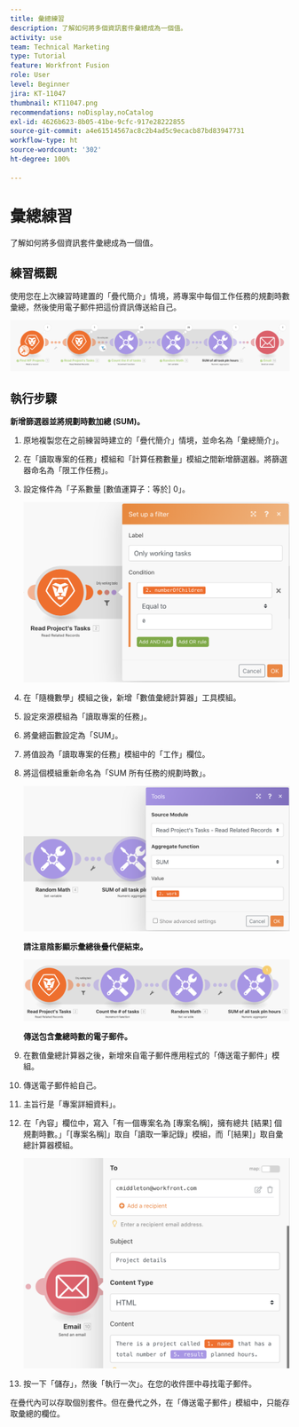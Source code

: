 ```yaml
---
title: 彙總練習
description: 了解如何將多個資訊套件彙總成為一個值。
activity: use
team: Technical Marketing
type: Tutorial
feature: Workfront Fusion
role: User
level: Beginner
jira: KT-11047
thumbnail: KT11047.png
recommendations: noDisplay,noCatalog
exl-id: 4626b623-8b05-41be-9cfc-917e28222855
source-git-commit: a4e61514567ac8c2b4ad5c9ecacb87bd83947731
workflow-type: ht
source-wordcount: '302'
ht-degree: 100%

---
```


# 彙總練習

了解如何將多個資訊套件彙總成為一個值。

## 練習概觀

使用您在上次練習時建置的「疊代簡介」情境，將專案中每個工作任務的規劃時數彙總，然後使用電子郵件把這份資訊傳送給自己。

![彙總影像 1](../12-exercises/assets/aggregation-walkthrough-1.png)

## 執行步驟

**新增篩選器並將規劃時數加總 (SUM)。**

1. 原地複製您在之前練習時建立的「疊代簡介」情境，並命名為「彙總簡介」。
1. 在「讀取專案的任務」模組和「計算任務數量」模組之間新增篩選器。將篩選器命名為「限工作任務」。
1. 設定條件為「子系數量 [數值運算子：等於] 0」。

   ![彙總影像 2](../12-exercises/assets/aggregation-walkthrough-2.png)

1. 在「隨機數學」模組之後，新增「數值彙總計算器」工具模組。
1. 設定來源模組為「讀取專案的任務」。
1. 將彙總函數設定為「SUM」。
1. 將值設為「讀取專案的任務」模組中的「工作」欄位。
1. 將這個模組重新命名為「SUM 所有任務的規劃時數」。

   ![彙總影像 3](../12-exercises/assets/aggregation-walkthrough-3.png)

   **請注意陰影顯示彙總後疊代便結束。**

   ![彙總影像 4](../12-exercises/assets/aggregation-walkthrough-4.png)

   **傳送包含彙總時數的電子郵件。**

1. 在數值彙總計算器之後，新增來自電子郵件應用程式的「傳送電子郵件」模組。
1. 傳送電子郵件給自己。
1. 主旨行是「專案詳細資料」。
1. 在「內容」欄位中，寫入「有一個專案名為 [專案名稱]，擁有總共 [結果] 個規劃時數。」「[專案名稱]」取自「讀取一筆記錄」模組，而「[結果]」取自彙總計算器模組。

   ![彙總影像 5](../12-exercises/assets/aggregation-walkthrough-5.png)

1. 按一下「儲存」，然後「執行一次」。在您的收件匣中尋找電子郵件。

在疊代內可以存取個別套件。但在疊代之外，在「傳送電子郵件」模組中，只能存取彙總的欄位。
